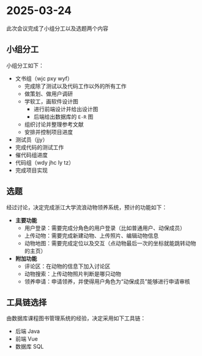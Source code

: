 # 2025-03-24
此次会议完成了小组分工以及选题两个内容

## 小组分工
小组分工如下：
 - 文书组（wjc pxy wyf）
   - 完成除了测试以及代码工作以外的所有工作
   - 做策划、做用户调研
   - 学软工，画软件设计图
     - 进行前端设计并给出设计图
     - 后端给出数据库的 `E-R` 图
   - 组织讨论并整理参考文献
   - 安排并控制项目进度
 - 测试员（jjy）
  - 完成代码的测试工作
  - 催代码组进度
 - 代码组（wdy jhc ly tz）
  - 完成项目实现

## 选题
经过讨论，决定完成浙江大学流浪动物领养系统，预计的功能如下：
 - **主要功能**
   - 用户登录：需要完成分角色的用户登录（比如普通用户、动保成员）
   - 上传动物：需要完成新建动物、上传照片、编辑动物信息
   - 动物地图：需要完成定位以及交互（点动物最后一次的坐标就能跳转动物的主页）
 - **附加功能**
   - 评论区：在动物的信息下加入讨论区
   - 动物搜索：上传动物照片判断是哪只动物
   - 领养申请：申请领养，并使得用户角色为“动保成员”能够进行申请审核

## 工具链选择
由数据库课程图书管理系统的经验，决定采用如下工具链：
 - 后端 Java
 - 前端 Vue
 - 数据库 SQL